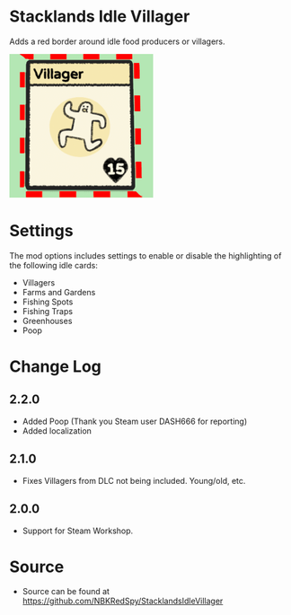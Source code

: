 # Stacklands Idle Villager

Adds a red border around idle food producers or villagers.

![Idle Villager](media/icon.png)

# Settings
The mod options includes settings to enable or disable the highlighting of the following idle cards:

* Villagers
* Farms and Gardens
* Fishing Spots
* Fishing Traps
* Greenhouses
* Poop

# Change Log

## 2.2.0
* Added Poop (Thank you Steam user DASH666 for reporting)
* Added localization

## 2.1.0
* Fixes Villagers from DLC not being included.  Young/old, etc.

## 2.0.0
* Support for Steam Workshop.

# Source
* Source can be found at https://github.com/NBKRedSpy/StacklandsIdleVillager

